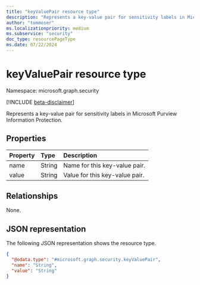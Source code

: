 ```yaml
---
title: "keyValuePair resource type"
description: "Represents a key-value pair for sensitivity labels in Microsoft Purview Information Protection."
author: "tommoser"
ms.localizationpriority: medium
ms.subservice: "security"
doc_type: resourcePageType
ms.date: 07/22/2024
---
```


# keyValuePair resource type

Namespace: microsoft.graph.security

[!INCLUDE [beta-disclaimer](../../includes/beta-disclaimer.md)]

Represents a key-value pair for sensitivity labels in Microsoft Purview Information Protection.

## Properties

| Property | Type   | Description                    |
| :------- | :----- | :----------------------------- |
| name     | String | Name for this key-value pair.  |
| value    | String | Value for this key-value pair. |

## Relationships
None.

## JSON representation
The following JSON representation shows the resource type.
<!-- {
  "blockType": "resource",
  "@odata.type": "microsoft.graph.security.keyValuePair"
}
-->
``` json
{
  "@odata.type": "#microsoft.graph.security.keyValuePair",
  "name": "String",
  "value": "String"
}
```

